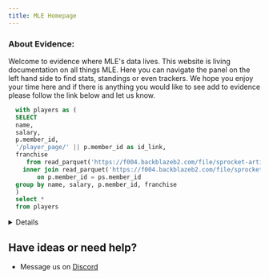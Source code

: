 ```yaml
---
title: MLE Homepage
---
```


<LastRefreshed/>

### About Evidence:

Welcome to evidence where MLE's data lives. This website is living documentation on all things MLE. Here you can navigate the panel on the left hand side to find stats, standings or even trackers. We hope you enjoy your time here and if there is anything you would like to see add to evidence please follow the link below and let us know.

```sql player_page
  with players as (
  SELECT
  name,
  salary,
  p.member_id,
  '/player_page/' || p.member_id as id_link,
  franchise
     from read_parquet('https://f004.backblazeb2.com/file/sprocket-artifacts/public/data/players.parquet') p
    inner join read_parquet('https://f004.backblazeb2.com/file/sprocket-artifacts/public/data/s17/player_stats_s17.parquet') ps
        on p.member_id = ps.member_id
  group by name, salary, p.member_id, franchise
  )
  select *
  from players
```

<Details title="Player Pages">

<p>In the table below you can find any player in MLE and click on their row to be directed to their personal player page.</p>

</Details>

<DataTable data={player_page} link=id_link search=true />

## Have ideas or need help?

- Message us on [Discord](https://discord.com/channels/172404472637685760/470327770443022346)
